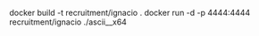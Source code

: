docker build -t recruitment/ignacio . 
docker run -d -p 4444:4444 recruitment/ignacio
./ascii_<platform>_x64

